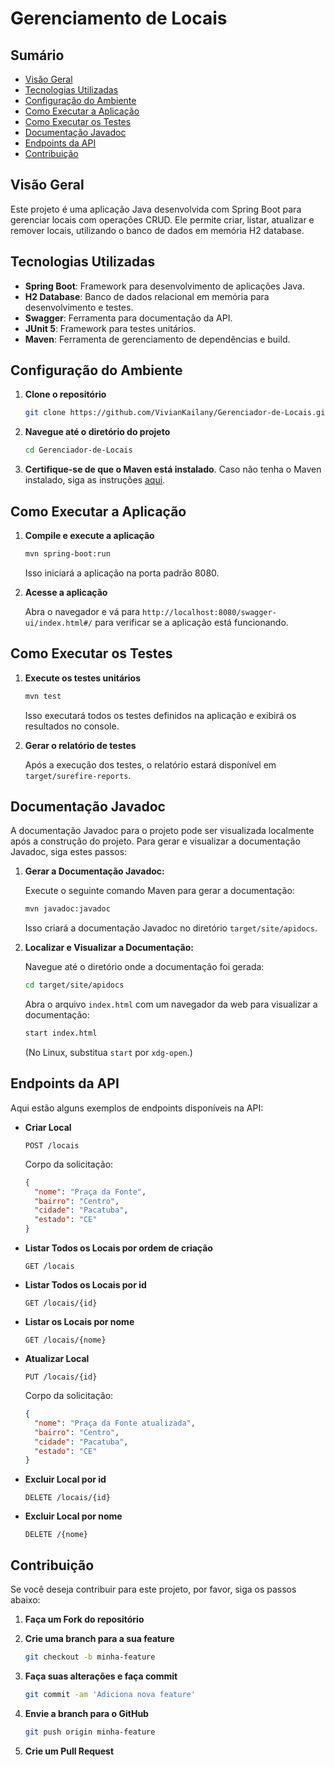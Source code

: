 # Gerenciamento de Locais

## Sumário

- [Visão Geral](#visão-geral)
- [Tecnologias Utilizadas](#tecnologias-utilizadas)
- [Configuração do Ambiente](#configuração-do-ambiente)
- [Como Executar a Aplicação](#como-executar-a-aplicação)
- [Como Executar os Testes](#como-executar-os-testes)
- [Documentação Javadoc](#documentação-javadoc)
- [Endpoints da API](#endpoints-da-api)
- [Contribuição](#contribuição)

## Visão Geral

Este projeto é uma aplicação Java desenvolvida com Spring Boot para gerenciar locais com operações CRUD. Ele permite criar, listar, atualizar e remover locais, utilizando o banco de dados em memória H2 database.

## Tecnologias Utilizadas

- **Spring Boot**: Framework para desenvolvimento de aplicações Java.
- **H2 Database**: Banco de dados relacional em memória para desenvolvimento e testes.
- **Swagger**: Ferramenta para documentação da API.
- **JUnit 5**: Framework para testes unitários.
- **Maven**: Ferramenta de gerenciamento de dependências e build.

## Configuração do Ambiente

1. **Clone o repositório**

   ```bash
   git clone https://github.com/VivianKailany/Gerenciador-de-Locais.git
   ```

2. **Navegue até o diretório do projeto**

   ```bash
   cd Gerenciador-de-Locais
   ```

3. **Certifique-se de que o Maven está instalado**. Caso não tenha o Maven instalado, siga as instruções [aqui](https://maven.apache.org/install.html).

## Como Executar a Aplicação

1. **Compile e execute a aplicação**

   ```bash
   mvn spring-boot:run
   ```

   Isso iniciará a aplicação na porta padrão 8080.

2. **Acesse a aplicação**

   Abra o navegador e vá para `http://localhost:8080/swagger-ui/index.html#/` para verificar se a aplicação está funcionando.

## Como Executar os Testes

1. **Execute os testes unitários**

   ```bash
   mvn test
   ```

   Isso executará todos os testes definidos na aplicação e exibirá os resultados no console.

2. **Gerar o relatório de testes**

   Após a execução dos testes, o relatório estará disponível em `target/surefire-reports`.

## Documentação Javadoc

A documentação Javadoc para o projeto pode ser visualizada localmente após a construção do projeto. Para gerar e visualizar a documentação Javadoc, siga estes passos:

1. **Gerar a Documentação Javadoc:**

   Execute o seguinte comando Maven para gerar a documentação:

   ```bash
   mvn javadoc:javadoc
   ```

   Isso criará a documentação Javadoc no diretório `target/site/apidocs`.

2. **Localizar e Visualizar a Documentação:**

   Navegue até o diretório onde a documentação foi gerada:

   ```bash
   cd target/site/apidocs
   ```

   Abra o arquivo `index.html` com um navegador da web para visualizar a documentação:

   ```bash
   start index.html
   ```

   (No Linux, substitua `start` por `xdg-open`.)

## Endpoints da API

Aqui estão alguns exemplos de endpoints disponíveis na API:

- **Criar Local**

  ```http
  POST /locais
  ```

  Corpo da solicitação:
  ```json
  {
    "nome": "Praça da Fonte",
    "bairro": "Centro",
    "cidade": "Pacatuba",
    "estado": "CE"
  }
  ```

- **Listar Todos os Locais por ordem de criação**

  ```http
  GET /locais
  ```

- **Listar Todos os Locais por id**

  ```http
  GET /locais/{id}
  ```

- **Listar os Locais por nome**

  ```http
  GET /locais/{nome}
  ```

- **Atualizar Local**

  ```http
  PUT /locais/{id}
  ```

  Corpo da solicitação:
  ```json
  {
    "nome": "Praça da Fonte atualizada",
    "bairro": "Centro",
    "cidade": "Pacatuba",
    "estado": "CE"
  }
  ```

- **Excluir Local por id**

  ```http
  DELETE /locais/{id}
  ```

- **Excluir Local por nome**

  ```http
  DELETE /{nome}
  ```

## Contribuição

Se você deseja contribuir para este projeto, por favor, siga os passos abaixo:

1. **Faça um Fork do repositório**
2. **Crie uma branch para a sua feature**

   ```bash
   git checkout -b minha-feature
   ```

3. **Faça suas alterações e faça commit**

   ```bash
   git commit -am 'Adiciona nova feature'
   ```

4. **Envie a branch para o GitHub**

   ```bash
   git push origin minha-feature
   ```

5. **Crie um Pull Request**


